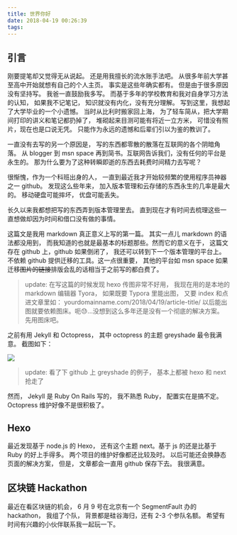 ```yaml
---
title: 世界你好
date: 2018-04-19 00:26:39
tags:
---
```


## 引言

刚要提笔却又觉得无从说起。 还是用我擅长的流水账手法吧。 从很多年前大学甚至高中开始就想有自己的个人主页。 事实是这些年确实都有。 但是由于很多原因没有坚持写。 我爸一直鼓励我多写。 而基于多年的学校教育和我对自身学习方法的认知， 如果我不记笔记， 知识就没有内化，没有充分理解。 写到这里，我想起了大学毕业的一个小遗憾。 当时从比利时搬家回上海， 为了轻车简从，把大学期间打印的讲义和笔记都扔掉了， 堆砌起来目测可能有将近一立方米， 可惜没有照片，现在也是口说无凭。 只能作为永远的遗憾和后辈们引以为鉴的教训了。 

一直没有去写的另一个原因是， 写的东西都零散的散落在互联网的各个阴暗角落。 从 blogger 到 msn space 再到简书。互联网告诉我们，没有任何的平台是永生的。 那为什么要为了这种转瞬即逝的东西去耗费时间精力去写呢？

很惭愧，作为一个科班出身的人， 一直到最近我才开始较频繁的使用程序员神器之一 github。 发现这么些年来， 加入版本管理和云存储的东西永生的几率是最大的。 移动硬盘可能摔坏， 优盘可能丢失。 

长久以来我都想把写的东西弄到版本管理里去。 直到现在才有时间去梳理这些一直想做却因为时间和借口没有做的事情。

这篇文是我用 markdown 真正意义上写的第一篇。 其实一点儿 markdown 的语法都没用到， 而我知道的也就是最基本的标题那些。然而它的意义在于， 这篇文存在 github 上，github 如果倒闭了， 我还可以转到下一个版本管理的平台上。不依赖 github 提供迁移的工具。这一点很重要， 其他的平台如 msn space 如果迁移~~图片的链接~~排版会乱的话相当于之前写的都白费了。 

> update: 在写这篇的时候发现 hexo 传图非常不好用， 我现在用的是本地的 markdown 编辑器 Tyora， 如果既要 Typora 里能出图， 又要 index 和点进文章里如： yourdomainname.com/2018/04/19/article-title/ 以后能出图就要依赖图床。呃😓...没想到这么多年还是没有一个彻底的解决方案。 先用图床吧。

之前有用 Jekyll 和 Octopress， 其中 octopress 的主题 greyshade 最令我满意。 截图如下：

<img src="https://ww1.sinaimg.cn/large/006tKfTcly1fqi0w67te1j30vf0i2gpa.jpg" />

> update: 看了下 github 上 greyshade 的例子， 基本上都被 hexo 和 next 抢走了

然而， Jekyll 是 Ruby On Rails 写的， 我不熟悉 Ruby， 配置实在是搞不定。 Octopress 维护好像不是很积极了。

## Hexo

最近发现基于 node.js 的 Hexo， 还有这个主题 next。基于 js 的还是比基于 Ruby 的好上手得多。 两个项目的维护好像都还比较及时。 以后可能还会换静态页面的解决方案， 但是， 文章都会一直用 github 保存下去。 我很满意。

## 区块链 Hackathon

最近在看区块链的机会， 6 月 9 号在北京有一个 SegmentFault 办的 hackathon， 我组了个队， 背景都是硅谷海归，还有 2-3 个参队名额。 希望有时间有兴趣的小伙伴联系我一起玩一下。 